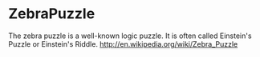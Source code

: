 # ZebraPuzzle
The zebra puzzle is a well-known logic puzzle. It is often called Einstein's Puzzle or Einstein's Riddle. http://en.wikipedia.org/wiki/Zebra_Puzzle
